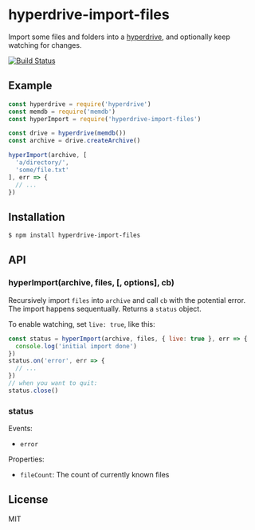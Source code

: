 
# hyperdrive-import-files

Import some files and folders into a [hyperdrive](https://github.com/mafintosh/hyperdrive), and optionally keep watching for changes.

[![Build Status](https://travis-ci.org/juliangruber/hyperdrive-import-files.svg?branch=master)](https://travis-ci.org/juliangruber/hyperdrive-import-files)

## Example

```js
const hyperdrive = require('hyperdrive')
const memdb = require('memdb')
const hyperImport = require('hyperdrive-import-files')

const drive = hyperdrive(memdb())
const archive = drive.createArchive()

hyperImport(archive, [
  'a/directory/',
  'some/file.txt'
], err => {
  // ...
})
```

## Installation

```bash
$ npm install hyperdrive-import-files
```

## API

### hyperImport(archive, files, [, options], cb)

Recursively import `files` into `archive` and call `cb` with the potential error. The import happens sequentually. Returns a `status` object.

To enable watching, set `live: true`, like this:

```js
const status = hyperImport(archive, files, { live: true }, err => {
  console.log('initial import done')  
})
status.on('error', err => {
  // ...  
})
// when you want to quit:
status.close()
```

### status

Events:

- `error`

Properties:

- `fileCount`: The count of currently known files

## License

MIT
